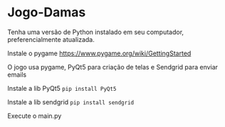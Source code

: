 # Jogo-Damas

Tenha uma versão de Python instalado em seu computador, preferencialmente atualizada.

Instale o pygame
https://www.pygame.org/wiki/GettingStarted

O jogo usa pygame, PyQt5 para criação de telas e Sendgrid para enviar emails

Instale a lib PyQt5 
  `pip install PyQt5`

Instale a lib sendgrid
 `pip install sendgrid`

Execute o main.py
